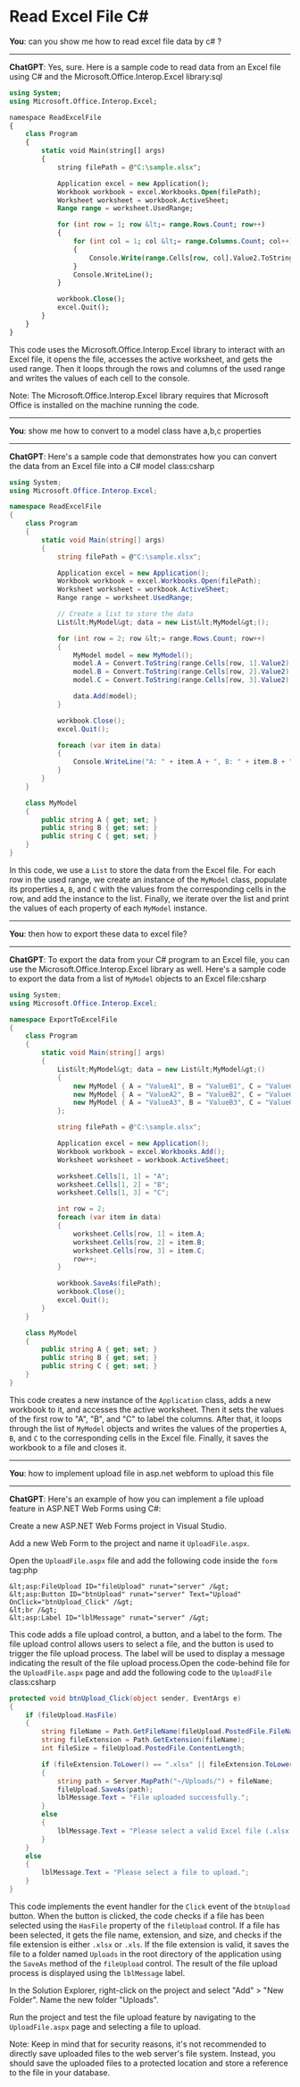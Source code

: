 # Read Excel File C#
**You**: can you show me how to read excel file data by c# ?

--------
**ChatGPT**: Yes, sure. Here is a sample code to read data from an Excel file using C# and the Microsoft.Office.Interop.Excel library:sql
```sql
using System;
using Microsoft.Office.Interop.Excel;

namespace ReadExcelFile
{
    class Program
    {
        static void Main(string[] args)
        {
            string filePath = @"C:\sample.xlsx";

            Application excel = new Application();
            Workbook workbook = excel.Workbooks.Open(filePath);
            Worksheet worksheet = workbook.ActiveSheet;
            Range range = worksheet.UsedRange;

            for (int row = 1; row &lt;= range.Rows.Count; row++)
            {
                for (int col = 1; col &lt;= range.Columns.Count; col++)
                {
                    Console.Write(range.Cells[row, col].Value2.ToString() + "\t");
                }
                Console.WriteLine();
            }

            workbook.Close();
            excel.Quit();
        }
    }
}
```

This code uses the Microsoft.Office.Interop.Excel library to interact with an Excel file, it opens the file, accesses the active worksheet, and gets the used range. Then it loops through the rows and columns of the used range and writes the values of each cell to the console.

Note: The Microsoft.Office.Interop.Excel library requires that Microsoft Office is installed on the machine running the code.

--------
**You**: show me how to convert to a model class have a,b,c properties

--------
**ChatGPT**: Here's a sample code that demonstrates how you can convert the data from an Excel file into a C# model class:csharp
```csharp
using System;
using Microsoft.Office.Interop.Excel;

namespace ReadExcelFile
{
    class Program
    {
        static void Main(string[] args)
        {
            string filePath = @"C:\sample.xlsx";

            Application excel = new Application();
            Workbook workbook = excel.Workbooks.Open(filePath);
            Worksheet worksheet = workbook.ActiveSheet;
            Range range = worksheet.UsedRange;

            // Create a list to store the data
            List&lt;MyModel&gt; data = new List&lt;MyModel&gt;();

            for (int row = 2; row &lt;= range.Rows.Count; row++)
            {
                MyModel model = new MyModel();
                model.A = Convert.ToString(range.Cells[row, 1].Value2);
                model.B = Convert.ToString(range.Cells[row, 2].Value2);
                model.C = Convert.ToString(range.Cells[row, 3].Value2);

                data.Add(model);
            }

            workbook.Close();
            excel.Quit();

            foreach (var item in data)
            {
                Console.WriteLine("A: " + item.A + ", B: " + item.B + ", C: " + item.C);
            }
        }
    }

    class MyModel
    {
        public string A { get; set; }
        public string B { get; set; }
        public string C { get; set; }
    }
}
```

In this code, we use a ```List``` to store the data from the Excel file. For each row in the used range, we create an instance of the ```MyModel``` class, populate its properties ```A```, ```B```, and ```C``` with the values from the corresponding cells in the row, and add the instance to the list. Finally, we iterate over the list and print the values of each property of each ```MyModel``` instance.

--------
**You**: then how to export these data to excel file?

--------
**ChatGPT**: To export the data from your C# program to an Excel file, you can use the Microsoft.Office.Interop.Excel library as well. Here's a sample code to export the data from a list of ```MyModel``` objects to an Excel file:csharp
```csharp
using System;
using Microsoft.Office.Interop.Excel;

namespace ExportToExcelFile
{
    class Program
    {
        static void Main(string[] args)
        {
            List&lt;MyModel&gt; data = new List&lt;MyModel&gt;()
            {
                new MyModel { A = "ValueA1", B = "ValueB1", C = "ValueC1" },
                new MyModel { A = "ValueA2", B = "ValueB2", C = "ValueC2" },
                new MyModel { A = "ValueA3", B = "ValueB3", C = "ValueC3" }
            };

            string filePath = @"C:\sample.xlsx";

            Application excel = new Application();
            Workbook workbook = excel.Workbooks.Add();
            Worksheet worksheet = workbook.ActiveSheet;

            worksheet.Cells[1, 1] = "A";
            worksheet.Cells[1, 2] = "B";
            worksheet.Cells[1, 3] = "C";

            int row = 2;
            foreach (var item in data)
            {
                worksheet.Cells[row, 1] = item.A;
                worksheet.Cells[row, 2] = item.B;
                worksheet.Cells[row, 3] = item.C;
                row++;
            }

            workbook.SaveAs(filePath);
            workbook.Close();
            excel.Quit();
        }
    }

    class MyModel
    {
        public string A { get; set; }
        public string B { get; set; }
        public string C { get; set; }
    }
}
```

This code creates a new instance of the ```Application``` class, adds a new workbook to it, and accesses the active worksheet. Then it sets the values of the first row to "A", "B", and "C" to label the columns. After that, it loops through the list of ```MyModel``` objects and writes the values of the properties ```A```, ```B```, and ```C``` to the corresponding cells in the Excel file. Finally, it saves the workbook to a file and closes it.

--------
**You**: how to implement upload file in asp.net webform  to upload this file

--------
**ChatGPT**: Here's an example of how you can implement a file upload feature in ASP.NET Web Forms using C#:

Create a new ASP.NET Web Forms project in Visual Studio.

Add a new Web Form to the project and name it ```UploadFile.aspx```.

Open the ```UploadFile.aspx``` file and add the following code inside the ```form``` tag:php
```php-template
&lt;asp:FileUpload ID="fileUpload" runat="server" /&gt;
&lt;asp:Button ID="btnUpload" runat="server" Text="Upload" OnClick="btnUpload_Click" /&gt;
&lt;br /&gt;
&lt;asp:Label ID="lblMessage" runat="server" /&gt;
```

This code adds a file upload control, a button, and a label to the form. The file upload control allows users to select a file, and the button is used to trigger the file upload process. The label will be used to display a message indicating the result of the file upload process.Open the code-behind file for the ```UploadFile.aspx``` page and add the following code to the ```UploadFile``` class:csharp
```csharp
protected void btnUpload_Click(object sender, EventArgs e)
{
    if (fileUpload.HasFile)
    {
        string fileName = Path.GetFileName(fileUpload.PostedFile.FileName);
        string fileExtension = Path.GetExtension(fileName);
        int fileSize = fileUpload.PostedFile.ContentLength;

        if (fileExtension.ToLower() == ".xlsx" || fileExtension.ToLower() == ".xls")
        {
            string path = Server.MapPath("~/Uploads/") + fileName;
            fileUpload.SaveAs(path);
            lblMessage.Text = "File uploaded successfully.";
        }
        else
        {
            lblMessage.Text = "Please select a valid Excel file (.xlsx or .xls)";
        }
    }
    else
    {
        lblMessage.Text = "Please select a file to upload.";
    }
}
```

This code implements the event handler for the ```Click``` event of the ```btnUpload``` button. When the button is clicked, the code checks if a file has been selected using the ```HasFile``` property of the ```fileUpload``` control. If a file has been selected, it gets the file name, extension, and size, and checks if the file extension is either ```.xlsx``` or ```.xls```. If the file extension is valid, it saves the file to a folder named ```Uploads``` in the root directory of the application using the ```SaveAs``` method of the ```fileUpload``` control. The result of the file upload process is displayed using the ```lblMessage``` label.

In the Solution Explorer, right-click on the project and select "Add" &gt; "New Folder". Name the new folder "Uploads".

Run the project and test the file upload feature by navigating to the ```UploadFile.aspx``` page and selecting a file to upload.

Note: Keep in mind that for security reasons, it's not recommended to directly save uploaded files to the web server's file system. Instead, you should save the uploaded files to a protected location and store a reference to the file in your database.

